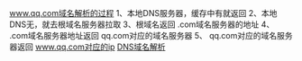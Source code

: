 www.qq.com域名解析的过程
1、本地DNS服务器，缓存中有就返回
2、本地DNS无，就去根域名服务器拉取
3、根域名返回 .com域名服务器的地址
4、 .com域名服务器地址返回 qq.com对应的域名服务器
5、 qq.com对应的域名服务器返回 www.qq.com对应的ip
[DNS域名解析](https://www.cnblogs.com/crazylqy/p/7110357.html)
